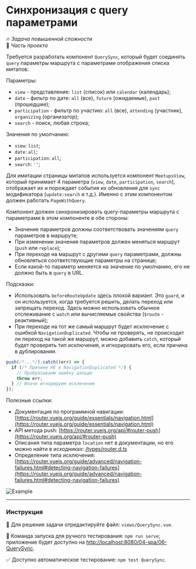 # Синхронизация с query параметрами

🔥 _Задача повышенной сложности_<br />
💼 _Часть проекта_

<!--start_statement-->
Требуется разработать компонент `QuerySync`, который будет соединять `query` параметры маршрута с параметрами отображения списка митапов:

Параметры:
- `view` - представление: `list` (список) или `calendar` (календарь);
- `date` - фильтр по дате: `all` (все), `future` (ожидаемые),  `past` (прошедшие); 
- `participation` - фильтр по участию: `all` (все), `attending` (участник), `organizing` (организатор);
- `search` - поиск, любая строка;

Значения по умолчанию:
- `view`: `list`;
- `date`: `all`; 
- `participation`: `all`;
- `search`: `''`;

Для имитации страницы митапов используется компонент `MeetupsView`, который принимает 4 параметра (`view`, `date`, `participation`, `search`), отображает их и порождает события их обновления для `sync` модификатора (`update:search` и т.д.). Именно с этим компонентом должен работать `PageWithQuery`.

Компонент должен синхронизировать query-параметры маршрута с параметрами в этом компоненте в обе стороны:
- Значение параметров должны соответствовать значениям `query` параметров в маршруте;
- При изменении значения параметров должен меняться маршрут (`push` или `replace`);
- При переходе на маршрут с другими `query` параметрами, должны обновляться соответствующие параметры на странице;
- Если какой-то параметр меняется на значение по умолчанию, его не должно быть в `query` в URL.

Подсказки:
- Использовать `beforeRouteUpdate` здесь плохой вариант. Это `guard`, и он используется, когда требуется решить, делать переход или запрещать переход. Здесь можно использовать обычное отслеживание с `watch` или вычисляемые свойства (`$route` - реактивный);
- При переходе на тот же самый маршрут будет исключение с ошибкой `NavigationDuplicated`. Чтобы не проверять, не происходит ли переход на такой же маршрут, можно добавить `catch`, который будет проверять тип исключения, и игнорировать его, если причина в дублировании.

```javascript
push(/*...*/).catch((err) => {
  if (/* Причине НЕ в NavigationDuplicated */) {
    // Пробрасываем ошибку дальше 
    throw err;
  } // Иначе игнорируем исключение
});
```

Полезные ссылки:
- Документация по программной навигации: [https://router.vuejs.org/guide/essentials/navigation.html](https://router.vuejs.org/guide/essentials/navigation.html)
- API метода push: [https://router.vuejs.org/api/#router-push](https://router.vuejs.org/api/#router-push)
- Описания типа параметра `location` нет в документации, но его можно найти в исходниках: [/types/router.d.ts](https://github.com/vuejs/vue-router/blob/677f3c1f714fb61cc495345e535409b1cbb90429/types/router.d.ts#L146)
- Определение типа исключения: [https://router.vuejs.org/guide/advanced/navigation-failures.html#detecting-navigation-failures](https://router.vuejs.org/guide/advanced/navigation-failures.html#detecting-navigation-failures)

<img src="https://i.imgur.com/odxH4um.gif" alt="Example" style="max-width: 100%" />
<!--end_statement-->

---

### Инструкция

📝 Для решения задачи отредактируйте файл: `views/QuerySync.vue`.

🚀 Команда запуска для ручного тестирования: `npm run serve`;<br>
приложение будет доступно на [http://localhost:8080/04-spa/06-QuerySync](http://localhost:8080/04-spa/06-QuerySync).

✅ Доступно автоматическое тестирование: `npm test QuerySync`.
